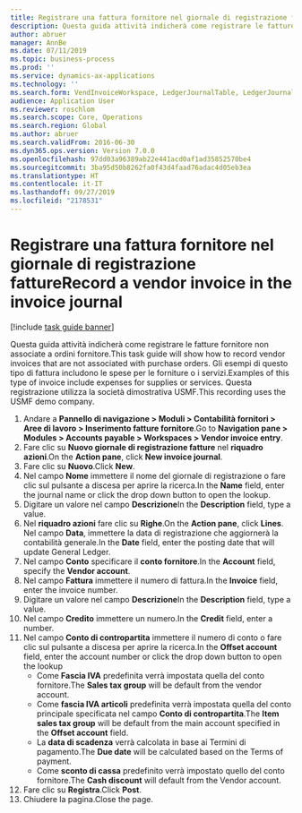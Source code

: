 ```yaml
---
title: Registrare una fattura fornitore nel giornale di registrazione fatture
description: Questa guida attività indicherà come registrare le fatture fornitore non associate a ordini fornitore.
author: abruer
manager: AnnBe
ms.date: 07/11/2019
ms.topic: business-process
ms.prod: ''
ms.service: dynamics-ax-applications
ms.technology: ''
ms.search.form: VendInvoiceWorkspace, LedgerJournalTable, LedgerJournalTransVendInvoice
audience: Application User
ms.reviewer: roschlom
ms.search.scope: Core, Operations
ms.search.region: Global
ms.author: abruer
ms.search.validFrom: 2016-06-30
ms.dyn365.ops.version: Version 7.0.0
ms.openlocfilehash: 97dd03a96389ab22e441acd0af1ad35852570be4
ms.sourcegitcommit: 3ba95d50b8262fa0f43d4faad76adac4d05eb3ea
ms.translationtype: HT
ms.contentlocale: it-IT
ms.lasthandoff: 09/27/2019
ms.locfileid: "2178531"
---
```

# <a name="record-a-vendor-invoice-in-the-invoice-journal"></a><span data-ttu-id="f2278-103">Registrare una fattura fornitore nel giornale di registrazione fatture</span><span class="sxs-lookup"><span data-stu-id="f2278-103">Record a vendor invoice in the invoice journal</span></span>

[!include [task guide banner](../../includes/task-guide-banner.md)]

<span data-ttu-id="f2278-104">Questa guida attività indicherà come registrare le fatture fornitore non associate a ordini fornitore.</span><span class="sxs-lookup"><span data-stu-id="f2278-104">This task guide will show how to record vendor invoices that are not associated with purchase orders.</span></span> <span data-ttu-id="f2278-105">Gli esempi di questo tipo di fattura includono le spese per le forniture o i servizi.</span><span class="sxs-lookup"><span data-stu-id="f2278-105">Examples of this type of invoice include expenses for supplies or services.</span></span>  <span data-ttu-id="f2278-106">Questa registrazione utilizza la società dimostrativa USMF.</span><span class="sxs-lookup"><span data-stu-id="f2278-106">This recording uses the USMF demo company.</span></span>

1. <span data-ttu-id="f2278-107">Andare a **Pannello di navigazione > Moduli > Contabilità fornitori > Aree di lavoro > Inserimento fatture fornitore**.</span><span class="sxs-lookup"><span data-stu-id="f2278-107">Go to **Navigation pane > Modules > Accounts payable > Workspaces > Vendor invoice entry**.</span></span>
2. <span data-ttu-id="f2278-108">Fare clic su **Nuovo giornale di registrazione fatture** nel **riquadro azioni**.</span><span class="sxs-lookup"><span data-stu-id="f2278-108">On the **Action pane**, click **New invoice journal**.</span></span>
3. <span data-ttu-id="f2278-109">Fare clic su **Nuovo**.</span><span class="sxs-lookup"><span data-stu-id="f2278-109">Click **New**.</span></span>
4. <span data-ttu-id="f2278-110">Nel campo **Nome** immettere il nome del giornale di registrazione o fare clic sul pulsante a discesa per aprire la ricerca.</span><span class="sxs-lookup"><span data-stu-id="f2278-110">In the **Name** field, enter the journal name or click the drop down button to open the lookup.</span></span>
5. <span data-ttu-id="f2278-111">Digitare un valore nel campo **Descrizione**</span><span class="sxs-lookup"><span data-stu-id="f2278-111">In the **Description** field, type a value.</span></span>
6. <span data-ttu-id="f2278-112">Nel **riquadro azioni** fare clic su **Righe**.</span><span class="sxs-lookup"><span data-stu-id="f2278-112">On the **Action pane**, click **Lines**.</span></span> <span data-ttu-id="f2278-113">Nel campo **Data**, immettere la data di registrazione che aggiornerà la contabilità generale.</span><span class="sxs-lookup"><span data-stu-id="f2278-113">In the **Date** field, enter the posting date that will update General Ledger.</span></span>  
7. <span data-ttu-id="f2278-114">Nel campo **Conto** specificare il **conto fornitore**.</span><span class="sxs-lookup"><span data-stu-id="f2278-114">In the **Account** field, specify the **Vendor account**.</span></span>
8. <span data-ttu-id="f2278-115">Nel campo **Fattura** immettere il numero di fattura.</span><span class="sxs-lookup"><span data-stu-id="f2278-115">In the **Invoice** field, enter the invoice number.</span></span>
9. <span data-ttu-id="f2278-116">Digitare un valore nel campo **Descrizione**</span><span class="sxs-lookup"><span data-stu-id="f2278-116">In the **Description** field, type a value.</span></span>
10. <span data-ttu-id="f2278-117">Nel campo **Credito** immettere un numero.</span><span class="sxs-lookup"><span data-stu-id="f2278-117">In the **Credit** field, enter a number.</span></span>
11. <span data-ttu-id="f2278-118">Nel campo **Conto di contropartita** immettere il numero di conto o fare clic sul pulsante a discesa per aprire la ricerca.</span><span class="sxs-lookup"><span data-stu-id="f2278-118">In the **Offset account** field, enter the account number or click the drop down button to open the lookup</span></span>
    * <span data-ttu-id="f2278-119">Come **Fascia IVA** predefinita verrà impostata quella del conto fornitore.</span><span class="sxs-lookup"><span data-stu-id="f2278-119">The **Sales tax group** will be default from the vendor account.</span></span>  
    * <span data-ttu-id="f2278-120">Come **fascia IVA articoli** predefinita verrà impostata quella del conto principale specificata nel campo **Conto di contropartita**.</span><span class="sxs-lookup"><span data-stu-id="f2278-120">The **Item sales tax group** will be default from the main account specified in the **Offset account** field.</span></span>  
    * <span data-ttu-id="f2278-121">La **data di scadenza** verrà calcolata in base ai Termini di pagamento.</span><span class="sxs-lookup"><span data-stu-id="f2278-121">The **Due date** will be calculated based on the Terms of payment.</span></span>  
    * <span data-ttu-id="f2278-122">Come **sconto di cassa** predefinito verrà impostato quello del conto fornitore.</span><span class="sxs-lookup"><span data-stu-id="f2278-122">The **Cash discount** will default from the Vendor account.</span></span>  
12. <span data-ttu-id="f2278-123">Fare clic su **Registra**.</span><span class="sxs-lookup"><span data-stu-id="f2278-123">Click **Post**.</span></span>
13. <span data-ttu-id="f2278-124">Chiudere la pagina.</span><span class="sxs-lookup"><span data-stu-id="f2278-124">Close the page.</span></span>

